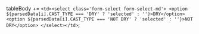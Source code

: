 tableBody += `<td><select class='form-select form-select-md'>
                                <option ${parsedData[i].CAST_TYPE === 'DRY' ? 'selected' : ''}>DRY</option>
                                <option ${parsedData[i].CAST_TYPE === 'NOT DRY' ? 'selected' : ''}>NOT DRY</option>
                              </select></td>`;
